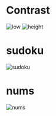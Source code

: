 # Contrast
![low](https://user-images.githubusercontent.com/78360814/122668018-559f4680-d1cb-11eb-8080-8437b74f8671.png)
![height](https://user-images.githubusercontent.com/78360814/122668022-5932cd80-d1cb-11eb-9893-37fab89be366.PNG)
# sudoku
![sudoku](https://user-images.githubusercontent.com/78360814/122668060-a020c300-d1cb-11eb-8bb5-2e33639ec4fe.PNG)
# nums
![nums](https://user-images.githubusercontent.com/78360814/122668061-a151f000-d1cb-11eb-933e-0b1986d44728.PNG)
